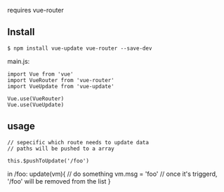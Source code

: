 requires vue-router
## Install

	$ npm install vue-update vue-router --save-dev

main.js:

	import Vue from 'vue'
	import VueRouter from 'vue-router'
	import VueUpdate from 'vue-update'
	
	Vue.use(VueRouter)
	Vue.use(VueUpdate)

## usage

	// sepecific which route needs to update data
	// paths will be pushed to a array
	
	this.$pushToUpdate('/foo')

in /foo:
	update(vm){
		// do something
		vm.msg = 'foo'
		// once it's triggerd, '/foo' will be removed from the list
	}
